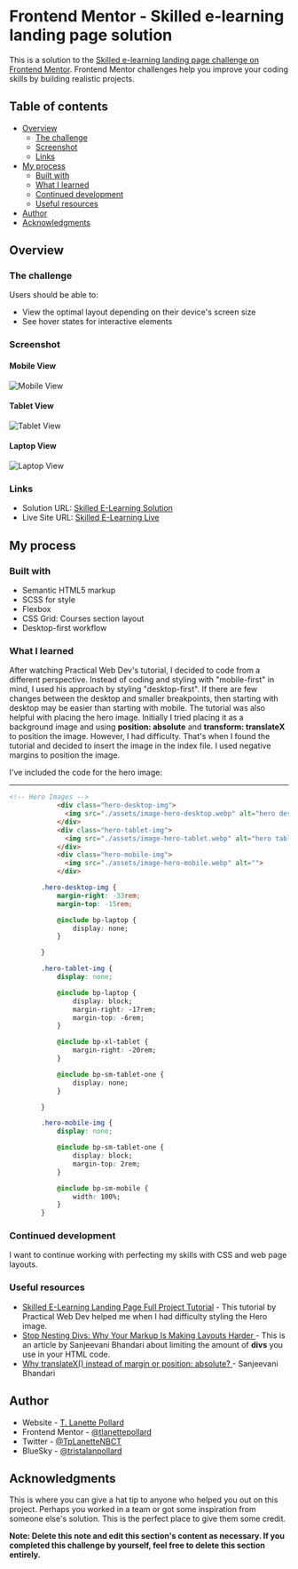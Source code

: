 # Frontend Mentor - Skilled e-learning landing page solution

This is a solution to the [Skilled e-learning landing page challenge on Frontend Mentor](https://www.frontendmentor.io/challenges/skilled-elearning-landing-page-S1ObDrZ8q). Frontend Mentor challenges help you improve your coding skills by building realistic projects.

## Table of contents

- [Overview](#overview)
  - [The challenge](#the-challenge)
  - [Screenshot](#screenshot)
  - [Links](#links)
- [My process](#my-process)
  - [Built with](#built-with)
  - [What I learned](#what-i-learned)
  - [Continued development](#continued-development)
  - [Useful resources](#useful-resources)
- [Author](#author)
- [Acknowledgments](#acknowledgments)


## Overview

### The challenge

Users should be able to:

- View the optimal layout depending on their device's screen size
- See hover states for interactive elements

### Screenshot


#### Mobile View
![Mobile View](./assets/screenshots/MobileView.jpg)

#### Tablet View
![Tablet View](./assets/screenshots/TabletView.jpg)

#### Laptop View
![Laptop View](./assets/screenshots/MacBook%20Pro-1753477317625.jpeg)



### Links

- Solution URL: [Skilled E-Learning Solution]()
- Live Site URL: [Skilled E-Learning Live](https://tlanettepollard.github.io/Skilled-ELearning-Landing-Page-TLP/)

## My process

### Built with

- Semantic HTML5 markup
- SCSS for style
- Flexbox
- CSS Grid: Courses section layout
- Desktop-first workflow


### What I learned

After watching Practical Web Dev's tutorial, I decided to code from a different perspective. Instead of coding and styling with "mobile-first" in mind, I used his approach by styling "desktop-first". If there are few changes between the desktop and smaller breakpoints, then starting with desktop may be easier than starting with mobile. 
The tutorial was also helpful with placing the hero image. Initially I tried placing it as a background image and using **position: absolute** and **transform: translateX** to position the image. However, I had difficulty. That's when I found the tutorial and decided to insert the image in the index file. I used negative margins to position the image. 

I've included the code for the hero image: 

---

```html
<!-- Hero Images -->
            <div class="hero-desktop-img">
              <img src="./assets/image-hero-desktop.webp" alt="hero desktop image">
            </div>
            <div class="hero-tablet-img">
              <img src="./assets/image-hero-tablet.webp" alt="hero tablet image">
            </div>
            <div class="hero-mobile-img">
              <img src="./assets/image-hero-mobile.webp" alt="">
            </div>
```
```css
        .hero-desktop-img {
            margin-right: -33rem;
            margin-top: -15rem;

            @include bp-laptop {
                display: none;
            }

        }

        .hero-tablet-img {
            display: none;

            @include bp-laptop {
                display: block;
                margin-right: -17rem;
                margin-top: -6rem;
            }

            @include bp-xl-tablet {
                margin-right: -20rem;
            }

            @include bp-sm-tablet-one {
                display: none;
            }

        }

        .hero-mobile-img {
            display: none;

            @include bp-sm-tablet-one {
                display: block;
                margin-top: 2rem;
            }

            @include bp-sm-mobile {
                width: 100%;
            }
        }
```


### Continued development

I want to continue working with perfecting my skills with CSS and web page layouts.


### Useful resources

- [Skilled E-Learning Landing Page Full Project Tutorial](https://www.youtube.com/watch?v=Bpmyy2nX_Pg) - This tutorial by Practical Web Dev helped me when I had difficulty styling the Hero image. 
- [Stop Nesting Divs: Why Your Markup Is Making Layouts Harder ](https://javascript.plainenglish.io/stop-nesting-divs-why-your-markup-is-making-layouts-harder-c85b7f147029) - This is an article by Sanjeevani Bhandari about limiting the amount of **divs** you use in your HTML code.
- [Why translateX() instead of margin or position: absolute? ](https://javascript.plainenglish.io/why-translatex-instead-of-margin-or-position-absolute-d1403efd4e7d) - Sanjeevani Bhandari



## Author

- Website - [T. Lanette Pollard](https://trista-lanette-pollard-portfolio.vercel.app/)
- Frontend Mentor - [@tlanettepollard](https://www.frontendmentor.io/profile/tlanettepollard)
- Twitter - [@TpLanetteNBCT](https://x.com/TpLanetteNBCT)
- BlueSky - [@tristalanpollard](https://bsky.app/profile/tristalanpollard.bsky.social)


## Acknowledgments

This is where you can give a hat tip to anyone who helped you out on this project. Perhaps you worked in a team or got some inspiration from someone else's solution. This is the perfect place to give them some credit.

**Note: Delete this note and edit this section's content as necessary. If you completed this challenge by yourself, feel free to delete this section entirely.**

